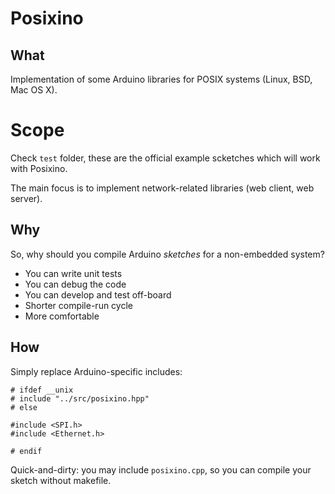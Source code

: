 Posixino
========

## What ##

Implementation of some Arduino libraries 
for POSIX systems (Linux, BSD, Mac OS X).

# Scope #

Check `test` folder, these are the official example scketches
which will work with Posixino.

The main focus is to implement network-related
libraries (web client, web server).

## Why ##

So, why should you compile Arduino
*sketches* for a non-embedded system?

- You can write unit tests
- You can debug the code
- You can develop and test off-board
- Shorter compile-run cycle
- More comfortable

## How ##

Simply replace Arduino-specific includes:

```
# ifdef __unix
# include "../src/posixino.hpp"
# else

#include <SPI.h>
#include <Ethernet.h>

# endif
```

Quick-and-dirty: you may include `posixino.cpp`, 
so you can compile your sketch without makefile.
